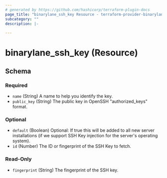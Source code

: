 ```yaml
---
# generated by https://github.com/hashicorp/terraform-plugin-docs
page_title: "binarylane_ssh_key Resource - terraform-provider-binarylane"
subcategory: ""
description: |-
  
---
```


# binarylane_ssh_key (Resource)





<!-- schema generated by tfplugindocs -->
## Schema

### Required

- `name` (String) A name to help you identify the key.
- `public_key` (String) The public key in OpenSSH "authorized_keys" format.

### Optional

- `default` (Boolean) Optional: If true this will be added to all new server installations (if we support SSH Key injection for the server's operating system).
- `id` (Number) The ID or fingerprint of the SSH Key to fetch.

### Read-Only

- `fingerprint` (String) The fingerprint of the SSH key.
